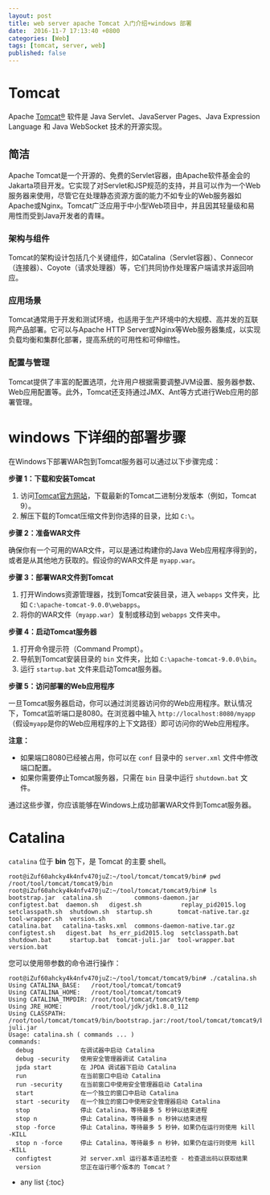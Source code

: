 ```yaml
---
layout: post
title: web server apache Tomcat 入门介绍+windows 部署
date:  2016-11-7 17:13:40 +0800
categories: [Web]
tags: [tomcat, server, web]
published: false
---
```


# Tomcat

Apache [Tomcat®](http://tomcat.apache.org/) 软件是 Java Servlet、JavaServer Pages、Java Expression Language 和 Java WebSocket 技术的开源实现。

## 简洁

Apache Tomcat是一个开源的、免费的Servlet容器，由Apache软件基金会的Jakarta项目开发。它实现了对Servlet和JSP规范的支持，并且可以作为一个Web服务器来使用，尽管它在处理静态资源方面的能力不如专业的Web服务器如Apache或Nginx。Tomcat广泛应用于中小型Web项目中，并且因其轻量级和易用性而受到Java开发者的青睐。

### 架构与组件

Tomcat的架构设计包括几个关键组件，如Catalina（Servlet容器）、Connecor（连接器）、Coyote（请求处理器）等，它们共同协作处理客户端请求并返回响应。

### 应用场景

Tomcat通常用于开发和测试环境，也适用于生产环境中的大规模、高并发的互联网产品部署。它可以与Apache HTTP Server或Nginx等Web服务器集成，以实现负载均衡和集群化部署，提高系统的可用性和可伸缩性。

### 配置与管理

Tomcat提供了丰富的配置选项，允许用户根据需要调整JVM设置、服务器参数、Web应用配置等。此外，Tomcat还支持通过JMX、Ant等方式进行Web应用的部署管理。

# windows 下详细的部署步骤

在Windows下部署WAR包到Tomcat服务器可以通过以下步骤完成：

**步骤 1：下载和安装Tomcat**

1. 访问[Tomcat官方网站](https://tomcat.apache.org/)，下载最新的Tomcat二进制分发版本（例如，Tomcat 9）。
2. 解压下载的Tomcat压缩文件到你选择的目录，比如 `C:\`。

**步骤 2：准备WAR文件**

确保你有一个可用的WAR文件，可以是通过构建你的Java Web应用程序得到的，或者是从其他地方获取的。假设你的WAR文件是 `myapp.war`。

**步骤 3：部署WAR文件到Tomcat**

1. 打开Windows资源管理器，找到Tomcat安装目录，进入 `webapps` 文件夹，比如 `C:\apache-tomcat-9.0.0\webapps`。
2. 将你的WAR文件（`myapp.war`）复制或移动到 `webapps` 文件夹中。

**步骤 4：启动Tomcat服务器**

1. 打开命令提示符（Command Prompt）。
2. 导航到Tomcat安装目录的 `bin` 文件夹，比如 `C:\apache-tomcat-9.0.0\bin`。
3. 运行 `startup.bat` 文件来启动Tomcat服务器。

**步骤 5：访问部署的Web应用程序**

一旦Tomcat服务器启动，你可以通过浏览器访问你的Web应用程序。默认情况下，Tomcat监听端口是8080。在浏览器中输入 `http://localhost:8080/myapp`（假设`myapp`是你的Web应用程序的上下文路径）即可访问你的Web应用程序。

**注意：**
- 如果端口8080已经被占用，你可以在 `conf` 目录中的 `server.xml` 文件中修改端口配置。
- 如果你需要停止Tomcat服务器，只需在 `bin` 目录中运行 `shutdown.bat` 文件。

通过这些步骤，你应该能够在Windows上成功部署WAR文件到Tomcat服务器。


# Catalina

```catalina``` 位于 **bin** 包下，是 Tomcat 的主要 shell。

```
root@iZuf60ahcky4k4nfv470juZ:~/tool/tomcat/tomcat9/bin# pwd
/root/tool/tomcat/tomcat9/bin
root@iZuf60ahcky4k4nfv470juZ:~/tool/tomcat/tomcat9/bin# ls
bootstrap.jar  catalina.sh         commons-daemon.jar            configtest.bat  daemon.sh   digest.sh           replay_pid2015.log  setclasspath.sh  shutdown.sh  startup.sh       tomcat-native.tar.gz  tool-wrapper.sh  version.sh
catalina.bat   catalina-tasks.xml  commons-daemon-native.tar.gz  configtest.sh   digest.bat  hs_err_pid2015.log  setclasspath.bat    shutdown.bat     startup.bat  tomcat-juli.jar  tool-wrapper.bat      version.bat
``` 

您可以使用带参数的命令进行操作：

```
root@iZuf60ahcky4k4nfv470juZ:~/tool/tomcat/tomcat9/bin# ./catalina.sh 
Using CATALINA_BASE:   /root/tool/tomcat/tomcat9
Using CATALINA_HOME:   /root/tool/tomcat/tomcat9
Using CATALINA_TMPDIR: /root/tool/tomcat/tomcat9/temp
Using JRE_HOME:        /root/tool/jdk/jdk1.8.0_112
Using CLASSPATH:       /root/tool/tomcat/tomcat9/bin/bootstrap.jar:/root/tool/tomcat/tomcat9/bin/tomcat-juli.jar
Usage: catalina.sh ( commands ... )
commands:
  debug             在调试器中启动 Catalina
  debug -security   使用安全管理器调试 Catalina
  jpda start        在 JPDA 调试器下启动 Catalina
  run               在当前窗口中启动 Catalina
  run -security     在当前窗口中使用安全管理器启动 Catalina
  start             在一个独立的窗口中启动 Catalina
  start -security   在一个独立的窗口中使用安全管理器启动 Catalina
  stop              停止 Catalina，等待最多 5 秒钟以结束进程
  stop n            停止 Catalina，等待最多 n 秒钟以结束进程
  stop -force       停止 Catalina，等待最多 5 秒钟，如果仍在运行则使用 kill -KILL
  stop n -force     停止 Catalina，等待最多 n 秒钟，如果仍在运行则使用 kill -KILL
  configtest        对 server.xml 运行基本语法检查 - 检查退出码以获取结果
  version           您正在运行哪个版本的 Tomcat？
```

* any list
{:toc}
